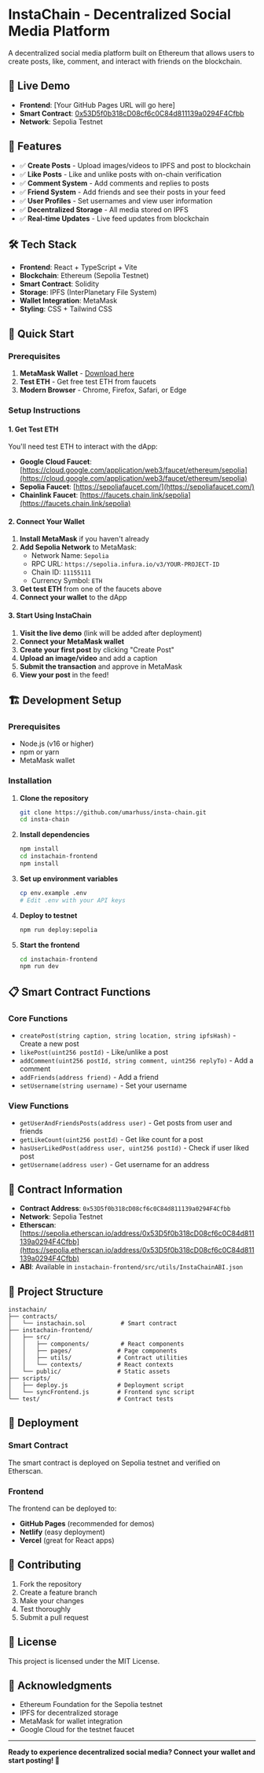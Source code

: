 # InstaChain - Decentralized Social Media Platform

A decentralized social media platform built on Ethereum that allows users to create posts, like, comment, and interact with friends on the blockchain.

## 🚀 Live Demo

-   **Frontend**: [Your GitHub Pages URL will go here]
-   **Smart Contract**: [0x53D5f0b318cD08cf6c0C84d811139a0294F4Cfbb](https://sepolia.etherscan.io/address/0x53D5f0b318cD08cf6c0C84d811139a0294F4Cfbb)
-   **Network**: Sepolia Testnet

## 🎯 Features

-   ✅ **Create Posts** - Upload images/videos to IPFS and post to blockchain
-   ✅ **Like Posts** - Like and unlike posts with on-chain verification
-   ✅ **Comment System** - Add comments and replies to posts
-   ✅ **Friend System** - Add friends and see their posts in your feed
-   ✅ **User Profiles** - Set usernames and view user information
-   ✅ **Decentralized Storage** - All media stored on IPFS
-   ✅ **Real-time Updates** - Live feed updates from blockchain

## 🛠️ Tech Stack

-   **Frontend**: React + TypeScript + Vite
-   **Blockchain**: Ethereum (Sepolia Testnet)
-   **Smart Contract**: Solidity
-   **Storage**: IPFS (InterPlanetary File System)
-   **Wallet Integration**: MetaMask
-   **Styling**: CSS + Tailwind CSS

## 🚀 Quick Start

### Prerequisites

1. **MetaMask Wallet** - [Download here](https://metamask.io/)
2. **Test ETH** - Get free test ETH from faucets
3. **Modern Browser** - Chrome, Firefox, Safari, or Edge

### Setup Instructions

#### 1. Get Test ETH

You'll need test ETH to interact with the dApp:

-   **Google Cloud Faucet**: [https://cloud.google.com/application/web3/faucet/ethereum/sepolia](https://cloud.google.com/application/web3/faucet/ethereum/sepolia)
-   **Sepolia Faucet**: [https://sepoliafaucet.com/](https://sepoliafaucet.com/)
-   **Chainlink Faucet**: [https://faucets.chain.link/sepolia](https://faucets.chain.link/sepolia)

#### 2. Connect Your Wallet

1. **Install MetaMask** if you haven't already
2. **Add Sepolia Network** to MetaMask:
    - Network Name: `Sepolia`
    - RPC URL: `https://sepolia.infura.io/v3/YOUR-PROJECT-ID`
    - Chain ID: `11155111`
    - Currency Symbol: `ETH`
3. **Get test ETH** from one of the faucets above
4. **Connect your wallet** to the dApp

#### 3. Start Using InstaChain

1. **Visit the live demo** (link will be added after deployment)
2. **Connect your MetaMask wallet**
3. **Create your first post** by clicking "Create Post"
4. **Upload an image/video** and add a caption
5. **Submit the transaction** and approve in MetaMask
6. **View your post** in the feed!

## 🏗️ Development Setup

### Prerequisites

-   Node.js (v16 or higher)
-   npm or yarn
-   MetaMask wallet

### Installation

1. **Clone the repository**

    ```bash
    git clone https://github.com/umarhuss/insta-chain.git
    cd insta-chain
    ```

2. **Install dependencies**

    ```bash
    npm install
    cd instachain-frontend
    npm install
    ```

3. **Set up environment variables**

    ```bash
    cp env.example .env
    # Edit .env with your API keys
    ```

4. **Deploy to testnet**

    ```bash
    npm run deploy:sepolia
    ```

5. **Start the frontend**
    ```bash
    cd instachain-frontend
    npm run dev
    ```

## 📋 Smart Contract Functions

### Core Functions

-   `createPost(string caption, string location, string ipfsHash)` - Create a new post
-   `likePost(uint256 postId)` - Like/unlike a post
-   `addComment(uint256 postId, string comment, uint256 replyTo)` - Add a comment
-   `addFriends(address friend)` - Add a friend
-   `setUsername(string username)` - Set your username

### View Functions

-   `getUserAndFriendsPosts(address user)` - Get posts from user and friends
-   `getLikeCount(uint256 postId)` - Get like count for a post
-   `hasUserLikedPost(address user, uint256 postId)` - Check if user liked post
-   `getUsername(address user)` - Get username for an address

## 🔗 Contract Information

-   **Contract Address**: `0x53D5f0b318cD08cf6c0C84d811139a0294F4Cfbb`
-   **Network**: Sepolia Testnet
-   **Etherscan**: [https://sepolia.etherscan.io/address/0x53D5f0b318cD08cf6c0C84d811139a0294F4Cfbb](https://sepolia.etherscan.io/address/0x53D5f0b318cD08cf6c0C84d811139a0294F4Cfbb)
-   **ABI**: Available in `instachain-frontend/src/utils/InstaChainABI.json`

## 🎯 Project Structure

```
instachain/
├── contracts/
│   └── instachain.sol          # Smart contract
├── instachain-frontend/
│   ├── src/
│   │   ├── components/         # React components
│   │   ├── pages/             # Page components
│   │   ├── utils/             # Contract utilities
│   │   └── contexts/          # React contexts
│   └── public/                # Static assets
├── scripts/
│   ├── deploy.js              # Deployment script
│   └── syncFrontend.js        # Frontend sync script
└── test/                      # Contract tests
```

## 🚀 Deployment

### Smart Contract

The smart contract is deployed on Sepolia testnet and verified on Etherscan.

### Frontend

The frontend can be deployed to:

-   **GitHub Pages** (recommended for demos)
-   **Netlify** (easy deployment)
-   **Vercel** (great for React apps)

## 🤝 Contributing

1. Fork the repository
2. Create a feature branch
3. Make your changes
4. Test thoroughly
5. Submit a pull request

## 📄 License

This project is licensed under the MIT License.

## 🙏 Acknowledgments

-   Ethereum Foundation for the Sepolia testnet
-   IPFS for decentralized storage
-   MetaMask for wallet integration
-   Google Cloud for the testnet faucet

---

**Ready to experience decentralized social media? Connect your wallet and start posting! 🚀**
